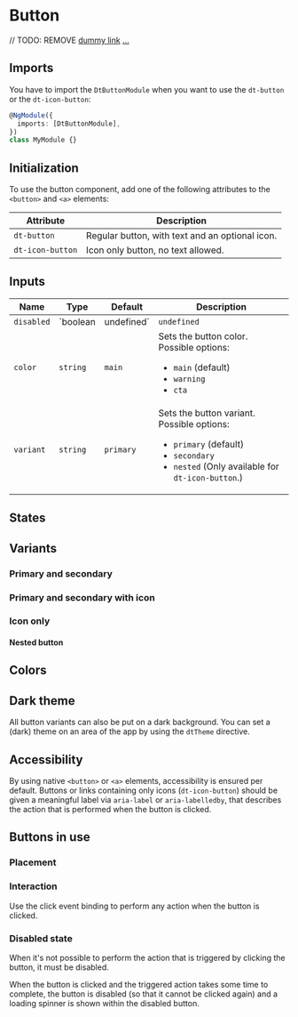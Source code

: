 # Button

// TODO: REMOVE [dummy link](/components/input) [...](wold.jpeg)

<ba-ux-snippet name="button-intro"></ba-ux-snippet>

<ba-live-example name="DtExampleButtonDefault"></ba-live-example>

## Imports

You have to import the `DtButtonModule` when you want to use the `dt-button` or
the `dt-icon-button`:

```typescript
@NgModule({
  imports: [DtButtonModule],
})
class MyModule {}
```

## Initialization

To use the button component, add one of the following attributes to the
`<button>` and `<a>` elements:

| Attribute        | Description                                     |
| ---------------- | ----------------------------------------------- |
| `dt-button`      | Regular button, with text and an optional icon. |
| `dt-icon-button` | Icon only button, no text allowed.              |

## Inputs

| Name       | Type                  | Default     | Description                                                                                                                                                                                              |
| ---------- | --------------------- | ----------- | -------------------------------------------------------------------------------------------------------------------------------------------------------------------------------------------------------- |
| `disabled` | `boolean | undefined` | `undefined` | Whether the button is disabled.                                                                                                                                                                          |
| `color`    | `string`              | `main`      | Sets the button color. Possible options: <ul><li><code>main</code> (default)</li><li><code>warning</code></li><li><code>cta</code></li></ul>                                                             |
| `variant`  | `string`              | `primary`   | Sets the button variant. Possible options: <ul><li><code>primary</code> (default)</li><li><code>secondary</code></li><li><code>nested</code> (Only available for <code>dt-icon-button</code>.)</li></ul> |

## States

<ba-ux-snippet name="button-states"></ba-ux-snippet>

## Variants

<ba-ux-snippet name="button-variants"></ba-ux-snippet>

### Primary and secondary

<ba-live-example name="DtExampleButtonVariant"></ba-live-example>

### Primary and secondary with icon

<ba-live-example name="DtExampleButtonIcons"></ba-live-example>

### Icon only

<ba-live-example name="DtExampleButtonIconOnly"></ba-live-example>

#### Nested button

<ba-ux-snippet name="button-nested"></ba-ux-snippet>

## Colors

<ba-ux-snippet name="button-colors"></ba-ux-snippet>

## Dark theme

All button variants can also be put on a dark background. You can set a (dark)
theme on an area of the app by using the `dtTheme` directive.

<ba-live-example name="DtExampleButtonDark" themedark></ba-live-example>

## Accessibility

By using native `<button>` or `<a>` elements, accessibility is ensured per
default. Buttons or links containing only icons (`dt-icon-button`) should be
given a meaningful label via `aria-label` or `aria-labelledby`, that describes
the action that is performed when the button is clicked.

## Buttons in use

<ba-ux-snippet name="button-in-use"></ba-ux-snippet>

### Placement

<ba-ux-snippet name="button-placement"></ba-ux-snippet>

### Interaction

Use the click event binding to perform any action when the button is clicked.

<ba-live-example name="DtExampleButtonInteraction"></ba-live-example>

### Disabled state

When it's not possible to perform the action that is triggered by clicking the
button, it must be disabled.

<ba-live-example name="DtExampleButtonDisabled"></ba-live-example>

When the button is clicked and the triggered action takes some time to complete,
the button is disabled (so that it cannot be clicked again) and a loading
spinner is shown within the disabled button.

<ba-live-example name="DtExampleButtonLoadingSpinner"></ba-live-example>
